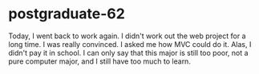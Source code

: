 # postgraduate-62
Today, I went back to work again. I didn't work out the web project for a long time. I was really convinced. I asked me how MVC could do it. Alas, I didn't pay it in school. I can only say that this major is still too poor, not a pure computer major, and I still have too much to learn.
